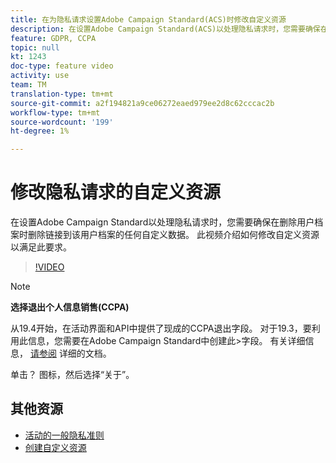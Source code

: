 ```yaml
---
title: 在为隐私请求设置Adobe Campaign Standard(ACS)时修改自定义资源
description: 在设置Adobe Campaign Standard(ACS)以处理隐私请求时，您需要确保在删除用户档案时删除链接到该用户档案的任何自定义数据。 此视频介绍如何修改自定义资源以满足此要求。
feature: GDPR, CCPA
topic: null
kt: 1243
doc-type: feature video
activity: use
team: TM
translation-type: tm+mt
source-git-commit: a2f194821a9ce06272eaed979ee2d8c62cccac2b
workflow-type: tm+mt
source-wordcount: '199'
ht-degree: 1%

---
```



# 修改隐私请求的自定义资源

在设置Adobe Campaign Standard以处理隐私请求时，您需要确保在删除用户档案时删除链接到该用户档案的任何自定义数据。 此视频介绍如何修改自定义资源以满足此要求。

>[!VIDEO](https://video.tv.adobe.com/v/23326?quality=12)

>[!NOTE]
>
>**选择退出个人信息销售(CCPA)**
>
>从19.4开始，在活动界面和API中提供了现成的CCPA退出字段。 对于19.3，要利用此信息，您需要在Adobe Campaign Standard中创建此>字段。 有关详细信息， [请参阅](https://helpx.adobe.com/campaign/kb/acs-privacy.html#ccpa) 详细的文档。
>
> 单击？ 图标，然后选择“关于”。

## 其他资源

* [活动的一般隐私准则](https://helpx.adobe.com/campaign/kb/campaign-privacy-overview.html)
* [创建自定义资源](/help/managing-processes-and-data/custom-resources/creating-custom-resources.md)
